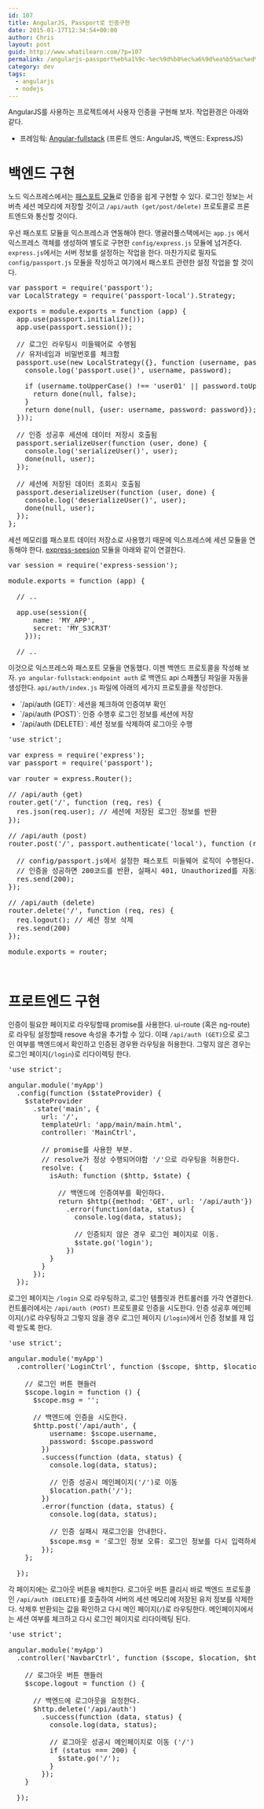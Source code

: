 ```yaml
---
id: 107
title: AngularJS, Passport로 인증구현
date: 2015-01-17T12:34:54+00:00
author: Chris
layout: post
guid: http://www.whatilearn.com/?p=107
permalink: /angularjs-passport%eb%a1%9c-%ec%9d%b8%ec%a6%9d%ea%b5%ac%ed%98%84/
category: dev
tags:
  - angularjs
  - nodejs
---
```

AngularJS를 사용하는 프로젝트에서 사용자 인증을 구현해 보자. 작업환경은 아래와 같다.

<ul>
    <li>프레임웍: <a href="https://github.com/DaftMonk/generator-angular-fullstack">Angular-fullstack</a> (프론트 엔드: AngularJS, 백엔드: ExpressJS)</li>
</ul>

<h1>백엔드 구현</h1>

노드 익스프레스에서는 <a href="http://passportjs.org/">패스포트 모듈</a>로 인증을 쉽게 구현할 수 있다. 로그인 정보는 서버측 세션 메모리에 저장할 것이고 <code>/api/auth (get/post/delete)</code> 프로토콜로 프론트엔드와 통신할 것이다.

우선 패스포트 모듈을 익스프레스과 연동해야 한다. 앵귤러풀스택에서는 <code>app.js</code> 에서 익스프레스 객체를 생성하여 별도로 구현한 <code>config/express.js</code> 모듈에 넘겨준다. <code>express.js</code>에서는 서버 정보를 설정하는 작업을 한다. 마찬가지로 필자도 <code>config/passport.js</code> 모듈을 작성하고 여기에서 패스포트 관련한 설정 작업을 할 것이다.

<pre class="lang:js decode:true" title="config/passport.js">var passport = require('passport');
var LocalStrategy = require('passport-local').Strategy;

exports = module.exports = function (app) {
  app.use(passport.initialize());
  app.use(passport.session());

  // 로그인 라우팅시 미들웨어로 수행됨
  // 유저네임과 비밀번호를 체크함 
  passport.use(new LocalStrategy({}, function (username, password, done) {
    console.log('passport.use()', username, password);

    if (username.toUpperCase() !== 'user01' || password.toUpperCase() !== 'password01') {
      return done(null, false);
    }
    return done(null, {user: username, password: password});
  }));

  // 인증 성공후 세션에 데이터 저장시 호출됨
  passport.serializeUser(function (user, done) {
    console.log('serializeUser()', user);
    done(null, user);
  });

  // 세션에 저장된 데이터 조회시 호출됨 
  passport.deserializeUser(function (user, done) {
    console.log('deserializeUser()', user);
    done(null, user);
  });
};
</pre>

세션 메모리를 패스포트 데이터 저장소로 사용했기 때문에 익스프레스에 세션 모듈을 연동해야 한다. <a href="https://github.com/expressjs/session">express-seesion</a> 모듈을 아래와 같이 연결한다.

<pre class="lang:js decode:true" title="config/express.js">var session = require('express-session');

module.exports = function (app) {

  // ..

  app.use(session({
      name: 'MY_APP',
      secret: 'MY_S3CR3T'
    }));

  // ..</pre>

이것으로 익스프레스와 패스포트 모듈을 연동했다. 이젠 백엔드 프로토콜을 작성해 보자. <code>yo angular-fullstack:endpoint auth</code> 로 백엔드 api 스패폴딩 파일을 자동을 생성한다. <code>api/auth/index.js</code> 파일에 아래의 세가지 프로토콜을 작성한다.

<ul>
    <li>`/api/auth (GET)`: 세션을 체크하여 인증여부 확인</li>
    <li>`/api/auth (POST)`: 인증 수행후 로그인 정보를 세션에 저장</li>
    <li>`/api/auth (DELETE)`: 세션 정보를 삭제하여 로그아웃 수행</li>
</ul>

<pre class="lang:js decode:true" title="api/auth/index.js">'use strict';

var express = require('express');
var passport = require('passport');

var router = express.Router();

// /api/auth (get)
router.get('/', function (req, res) {
  res.json(req.user); // 세션에 저장된 로그인 정보를 반환 
});

// /api/auth (post)
router.post('/', passport.authenticate('local'), function (req, res) {

  // config/passport.js에서 설정한 패스포트 미들웨어 로직이 수행된다.
  // 인증을 성공하면 200코드를 반환, 실패시 401, Unauthorized를 자동으로 반환한다.
  res.send(200);
});

// /api/auth (delete)
router.delete('/', function (req, res) {
  req.logout(); // 세션 정보 삭제 
  res.send(200)
});

module.exports = router;
</pre>

&nbsp;

<h1>프로트엔드 구현</h1>

인증이 필요한 페이지로 라우팅할때 promise를 사용한다. ui-route (혹은 ng-route)로 라우팅 설정할때 resove 속성을 추가할 수 있다. 이때 <code>/api/auth (GET)</code>으로 로그인 여부를 백엔드에서 확인하고 인증된 경우뫈 라우팅을 허용한다. 그렇지 않은 경우는 로그인 페이지(<code>/login</code>)로 리다이렉팅 한다.

<pre class="lang:js decode:true" title="main.js">'use strict';

angular.module('myApp')
  .config(function ($stateProvider) {
    $stateProvider
      .state('main', {
        url: '/',
        templateUrl: 'app/main/main.html',
        controller: 'MainCtrl',

        // promise를 사용한 부분. 
        // resolve가 정상 수행되어야함 '/'으로 라우팅을 허용한다.
        resolve: {
          isAuth: function ($http, $state) {

            // 백엔드에 인증여부를 확인하다.
            return $http({method: 'GET', url: '/api/auth'})
              .error(function(data, status) {
                console.log(data, status);

                // 인증되지 않은 경우 로그인 페이지로 이동.
                $state.go('login');
              })
          }
        }
      });
  });</pre>

로그인 페이지는 <code>/login</code> 으로 라우팅하고, 로그인 템플릿과 컨트롤러를 가각 연결한다. 컨트롤러에서는 <code>/api/auth (POST)</code> 프로토콜로 인증을 시도한다. 인증 성공후 메인페이지(<code>/</code>)로 라우팅하고 그렇지 않을 경우 로그인 페이지 (<code>/login</code>)에서 인증 정보를 재 입력 받도록 한다.

<pre class="lang:js decode:true " title="login.controller.js">'use strict';

angular.module('myApp')
  .controller('LoginCtrl', function ($scope, $http, $location) {

    // 로그인 버튼 핸들러
    $scope.login = function () {
      $scope.msg = '';

      // 백엔드에 인증을 시도한다.
      $http.post('/api/auth', {
          username: $scope.username,
          password: $scope.password
        })
        .success(function (data, status) {
          console.log(data, status);

          // 인증 성공시 메인페이지('/')로 이동 
          $location.path('/');
        })
        .error(function (data, status) {
          console.log(data, status);

          // 인증 실패시 재로그인을 안내한다.
          $scope.msg = '로그인 정보 오류: 로그인 정보를 다시 입력하세요.';
        });
    };

  });
</pre>

각 페이지에는 로그아웃 버튼을 배치한다. 로그아웃 버튼 클리시 바로 백엔드 프로토콜인 <code>/api/auth (DELETE)</code>를 호출하여 서버의 세션 메모리에 저장된 유저 정보를 삭제한다. 삭제후 반환되는 값을 확인하고 다시 메인 페이지(<code>/</code>)로 라우팅한다. 메인페이지에서는 세션 여부를 체크하고 다시 로그인 페이지로 리다이렉팅 된다.

<pre class="lang:js decode:true  ">'use strict';

angular.module('myApp')
  .controller('NavbarCtrl', function ($scope, $location, $http, $state) {

    // 로그아웃 버튼 핸들러 
    $scope.logout = function () {

      // 백엔드에 로그아웃을 요청한다.
      $http.delete('/api/auth')
        .success(function (data, status) {
          console.log(data, status);

          // 로그아웃 성공시 메인페이지로 이동 ('/')    
          if (status === 200) {
            $state.go('/');
          }
        });
    }

  });</pre>

&nbsp;